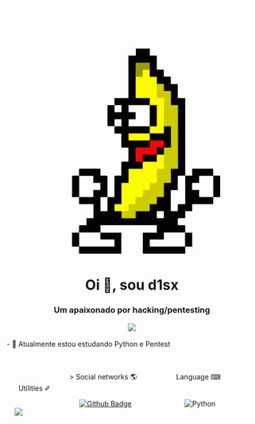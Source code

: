 <h1 align="center">     
    <img src='guanana.gif'/>
<h1>
<h1 align="center">Oi 👋, sou d1sx</h1>
<h3 align="center">Um apaixonado por hacking/pentesting</h3>
<p align="center"> <img src="https://github.com/d1sx/d1sx/guanana.gif" /> </p>
  - 🌱 Atualmente estou estudando Python e Pentest

<br><br>
                                        > Social networks 🌎                       Language ⌨                                   Utilities ✐
    
                                                  [![Github Badge](https://img.shields.io/badge/GitHub-100000?style=for-the-badge&logo=github&logoColor=white&link=https://github.com/d1sx)](https://github.com/d1sx)
                                       ![Python](https://img.shields.io/badge/Python-3776AB?style=for-the-badge&logo=python&logoColor=white)
                                                                                                                                              ![](https://img.shields.io/badge/Linux-FCC624?style=for-the-badge&logo=linux&logoColor=black)
